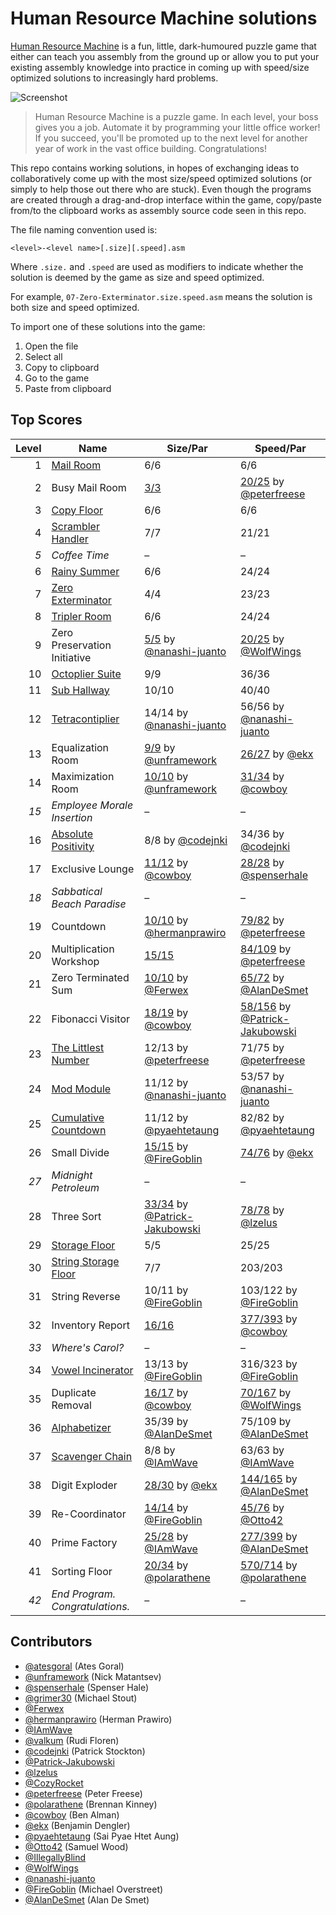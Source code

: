 # Human Resource Machine solutions

[Human Resource Machine](http://tomorrowcorporation.com/humanresourcemachine) is a fun, little, dark-humoured puzzle game that either can teach you assembly from the ground up or allow you to put your existing assembly knowledge into practice in coming up with speed/size optimized solutions to increasingly hard problems.

![Screenshot](http://tomorrowcorporation.com/blog/wp-content/themes/tcTheme2/images/hrm/screenshots/hrm_04.png)

> Human Resource Machine is a puzzle game. In each level, your boss gives you a job. Automate it by programming your little office worker! If you succeed, you'll be promoted up to the next level for another year of work in the vast office building. Congratulations!

This repo contains working solutions, in hopes of exchanging ideas to collaboratively come up with the most size/speed optimized solutions (or simply to help those out there who are stuck). Even though the programs are created through a drag-and-drop interface within the game, copy/paste from/to the clipboard works as assembly source code seen in this repo.

The file naming convention used is:

`<level>-<level name>[.size][.speed].asm`

Where `.size.` and `.speed` are used as modifiers to indicate whether the solution is deemed by the game as size and speed optimized.

For example, `07-Zero-Exterminator.size.speed.asm` means the solution is both size and speed optimized.

To import one of these solutions into the game:

1. Open the file
2. Select all
3. Copy to clipboard
4. Go to the game
5. Paste from clipboard

## Top Scores

| Level | Name | Size/Par | Speed/Par |
| ----: | ---- | -------- | --------- |
| 1 | [Mail Room](01-Mail-Room.size.speed.asm) | 6/6 | 6/6 |
| 2 | Busy Mail Room | [3/3](02-Busy-Mail-Room.size.asm) | [20/25](02-Busy-Mail-Room.speed.asm) by [@peterfreese](https://github.com/peterfreese) |
| 3 | [Copy Floor](03-Copy-Floor.size.speed.asm) | 6/6 | 6/6 |
| 4 | [Scrambler Handler](04-Scrambler-Handler.size.speed.asm) | 7/7 | 21/21 |
| _5_ | _Coffee Time_ | &ndash; | &ndash; |
| 6 | [Rainy Summer](06-Rainy-Summer.size.speed.asm) | 6/6 | 24/24 |
| 7 | [Zero Exterminator](07-Zero-Exterminator.size.speed.asm) | 4/4 | 23/23 |
| 8 | [Tripler Room](08-Tripler-Room.size.speed.asm) | 6/6 | 24/24 |
| 9 | Zero Preservation Initiative | [5/5](09-Zero-Preservation-Initiative.size.asm) by [@nanashi-juanto](https://github.com/nanashi-juanto) | [20/25](09-Zero-Preservation-Initiative.speed.asm) by [@WolfWings](https://github.com/WolfWings) |
| 10 | [Octoplier Suite](10-Octoplier-Suite.size.speed.asm) | 9/9 | 36/36 |
| 11 | [Sub Hallway](11-Sub-Hallway.size.speed.asm) | 10/10 | 40/40 |
| 12 | [Tetracontiplier](12-Tetracontiplier.size.speed.asm) | 14/14 by [@nanashi-juanto](https://github.com/nanashi-juanto) | 56/56 by [@nanashi-juanto](https://github.com/nanashi-juanto) |
| 13 | Equalization Room | [9/9](13-Equalization-Room.size.asm) by [@unframework](https://github.com/unframework) | [26/27](13-Equalization-Room.speed.asm) by [@ekx](https://github.com/ekx) |
| 14 | Maximization Room | [10/10](14-Maximization-Room.size.asm) by [@unframework](https://github.com/unframework) | [31/34](14-Maximization-Room.speed.asm) by [@cowboy](https://github.com/cowboy) |
| _15_ | _Employee Morale Insertion_ | &ndash; | &ndash; |
| 16 | [Absolute Positivity](16-Absolute-Positivity.size.speed.asm) | 8/8 by [@codejnki](https://github.com/codejnki) | 34/36 by [@codejnki](https://github.com/codejnki) |
| 17 | Exclusive Lounge | [11/12](17-Exclusive-Lounge.size.asm) by [@cowboy](https://github.com/cowboy) | [28/28](17-Exclusive-Lounge.speed.asm) by [@spenserhale](https://github.com/spenserhale) |
| _18_ | _Sabbatical Beach Paradise_ | &ndash; | &ndash; |
| 19 | Countdown | [10/10](19-Countdown.size.asm) by [@hermanprawiro](https://github.com/hermanprawiro) | [79/82](19-Countdown.speed.asm) by [@peterfreese](https://github.com/peterfreese) |
| 20 | Multiplication Workshop | [15/15](20-Multiplication-Workshop.size.asm) | [84/109](20-Multiplication-Workshop.speed.asm) by [@peterfreese](https://github.com/peterfreese) |
| 21 | Zero Terminated Sum | [10/10](21-Zero-Terminated-Sum.size.asm) by [@Ferwex](https://github.com/Ferwex) | [65/72](21-Zero-Terminated-Sum.speed.asm) by [@AlanDeSmet](https://github.com/AlanDeSmet)|
| 22 | Fibonacci Visitor | [18/19](22-Fibonacci-Visitor.size.asm) by [@cowboy](https://github.com/cowboy) | [ 58/156](22-Fibonacci-Visitor.speed.asm) by [@Patrick-Jakubowski](https://github.com/Patrick-Jakubowski) |
| 23 | [The Littlest Number](23-The-Littlest-Number.size.speed.asm) | 12/13 by [@peterfreese](https://github.com/peterfreese) | 71/75 by [@peterfreese](https://github.com/peterfreese) |
| 24 | [Mod Module](24-Mod-Module.size.speed.asm) | 11/12 by [@nanashi-juanto](https://github.com/nanashi-juanto) | 53/57 by [@nanashi-juanto](https://github.com/nanashi-juanto) |
| 25 | [Cumulative Countdown](25-Cumulative-Countdown.size.speed.asm) | 11/12 by [@pyaehtetaung](https://github.com/pyaehtetaung) | 82/82 by [@pyaehtetaung](https://github.com/pyaehtetaung) |
| 26 | Small Divide | [15/15](26-Small-Divide.size.asm) by [@FireGoblin](https://github.com/FireGoblin) | [74/76](26-Small-Divide.speed.asm) by [@ekx](https://github.com/ekx) |
| _27_ | _Midnight Petroleum_ | &ndash; | &ndash; |
| 28 | Three Sort | [33/34](28-Three-Sort.size.asm) by [@Patrick-Jakubowski](https://github.com/Patrick-Jakubowski) | [78/78](28-Three-Sort.speed.asm) by [@lzelus](https://github.com/lzelus) |
| 29 | [Storage Floor](29-Storage-Floor.size.speed.asm) | 5/5 | 25/25 |
| 30 | [String Storage Floor](30-String-Storage-Floor.size.speed.asm) | 7/7 | 203/203 |
| 31 | String Reverse | 10/11 by [@FireGoblin](https://github.com/FireGoblin) | 103/122 by [@FireGoblin](https://github.com/FireGoblin) |
| 32 | Inventory Report | [16/16](32-Inventory-Report.size.asm) | [377/393](32-Inventory-Report.speed.asm) by [@cowboy](https://github.com/cowboy) |
| _33_ | _Where's Carol?_ | &ndash; | &ndash; |
| 34 | [Vowel Incinerator](34-Vowel-Incinerator.size.speed.asm) | 13/13 by [@FireGoblin](https://github.com/FireGoblin) | 316/323 by [@FireGoblin](https://github.com/FireGoblin) |
| 35 | Duplicate Removal | [16/17](35-Duplicate-Removal.size.asm) by [@cowboy](https://github.com/cowboy) | [70/167](35-Duplicate-Removal.speed.asm) by [@WolfWings](https://github.com/WolfWings) |
| 36 | [Alphabetizer](36-Alphabetizer.size.speed.asm) | 35/39 by [@AlanDeSmet](https://github.com/AlanDeSmet) | 75/109 by [@AlanDeSmet](https://github.com/AlanDeSmet) |
| 37 | [Scavenger Chain](37-Scavenger-Chain.size.speed.asm) | 8/8 by [@IAmWave](https://github.com/IAmWave) | 63/63 by [@IAmWave](https://github.com/IAmWave) |
| 38 | Digit Exploder | [28/30](38-Digit-Exploder.size.asm) by [@ekx](https://github.com/ekx) | [144/165](38-Digit-Exploder.speed.asm) by [@AlanDeSmet](https://github.com/AlanDeSmet) |
| 39 | Re-Coordinator | [14/14](39-Re-Coordinator.size.asm) by [@FireGoblin](https://github.com/FireGoblin) | [45/76](39-Re-Coordinator.speed.asm) by [@Otto42](https://github.com/Otto42) |
| 40 | Prime Factory | [25/28](40-Prime-Factory.size.asm) by [@IAmWave](https://github.com/IAmWave) | [277/399](40-Prime-Factory.speed.asm) by [@AlanDeSmet](https://github.com/AlanDeSmet) |
| 41 | Sorting Floor | [20/34](41-Sorting-Floor.size.asm) by [@polarathene](https://github.com/polarathene) | [570/714](41-Sorting-Floor.speed.asm) by [@polarathene](https://github.com/polarathene) |
| _42_ | _End Program. Congratulations._ | &ndash; | &ndash; |

## Contributors

* [@atesgoral](https://github.com/atesgoral) (Ates Goral)
* [@unframework](https://github.com/unframework) (Nick Matantsev)
* [@spenserhale](https://github.com/spenserhale) (Spenser Hale)
* [@grimer30](https://github.com/grimer30) (Michael Stout)
* [@Ferwex](https://github.com/Ferwex)
* [@hermanprawiro](https://github.com/hermanprawiro) (Herman Prawiro)
* [@IAmWave](https://github.com/IAmWave)
* [@valkum](https://github.com/valkum) (Rudi Floren)
* [@codejnki](https://github.com/codejnki) (Patrick Stockton)
* [@Patrick-Jakubowski](https://github.com/Patrick-Jakubowski)
* [@lzelus](https://github.com/lzelus)
* [@CozyRocket](https://github.com/CozyRocket)
* [@peterfreese](https://github.com/peterfreese) (Peter Freese)
* [@polarathene](https://github.com/polarathene) (Brennan Kinney)
* [@cowboy](https://github.com/cowboy) (Ben Alman)
* [@ekx](https://github.com/ekx) (Benjamin Dengler)
* [@pyaehtetaung](https://github.com/pyaehtetaung) (Sai Pyae Htet Aung)
* [@Otto42](https://github.com/Otto42) (Samuel Wood)
* [@IllegallyBlind](https://github.com/IllegallyBlind)
* [@WolfWings](https://github.com/WolfWings)
* [@nanashi-juanto](https://github.com/nanashi-juanto)
* [@FireGoblin](https://github.com/FireGoblin) (Michael Overstreet)
* [@AlanDeSmet](https://github.com/AlanDeSmet) (Alan De Smet)
